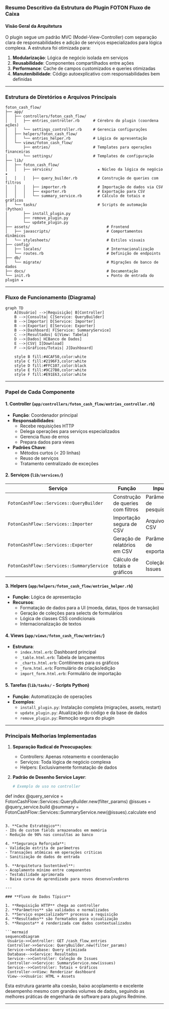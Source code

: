 ### Resumo Descritivo da Estrutura do Plugin FOTON Fluxo de Caixa

#### **Visão Geral da Arquitetura**
O plugin segue um padrão MVC (Model-View-Controller) com separação clara de responsabilidades e adição de serviços especializados para lógica complexa. A estrutura foi otimizada para:

1. **Modularização**: Lógica de negócio isolada em serviços
2. **Reusabilidade**: Componentes compartilhados entre ações
3. **Performance**: Cache de campos customizados e queries otimizadas
4. **Manutenibilidade**: Código autoexplicativo com responsabilidades bem definidas

---

### **Estrutura de Diretórios e Arquivos Principais**

```plaintext
foton_cash_flow/
├── app/
│   ├── controllers/foton_cash_flow/
│   │   ├── entries_controller.rb      # Cérebro do plugin (coordena ações)
│   │   └── settings_controller.rb     # Gerencia configurações
│   ├── helpers/foton_cash_flow/
│   │   └── entries_helper.rb          # Lógica de apresentação
│   └── views/foton_cash_flow/
│       ├── entries/                   # Templates para operações financeiras
│       └── settings/                  # Templates de configuração
├── lib/
│   ├── foton_cash_flow/
│   │   ├── services/                    ★ Núcleo da lógica de negócio ★
│   │   │   ├── query_builder.rb         # Construção de queries com filtros
│   │   │   ├── importer.rb              # Importação de dados via CSV
│   │   │   ├── exporter.rb              # Exportação para CSV
│   │   │   └── summary_service.rb       # Cálculo de totais e gráficos
│   └── tasks/                           # Scripts de automação (Python)
│       ├── install_plugin.py
│       ├── remove_plugin.py
│       └── update_plugin.py
├── assets/                                  # Frontend
│   ├── javascripts/                         # Comportamentos dinâmicos
│   └── stylesheets/                         # Estilos visuais
├── config/
│   ├── locales/                             # Internacionalização
│   └── routes.rb                            # Definição de endpoints
├── db/
│   └── migrate/                             # Migrações de banco de dados
├── docs/                                    # Documentação
└── init.rb                                  ★ Ponto de entrada do plugin ★
```

---

### **Fluxo de Funcionamento (Diagrama)**

```mermaid
graph TD
    A[Usuário] -->|Requisição| B[Controller]
    B -->|Consulta| C[Service: QueryBuilder]
    B -->|Importar| D[Service: Importer]
    B -->|Exportar| E[Service: Exporter]
    B -->|Dashboard| F[Service: SummaryService]
    C -->|Resultados| G[View: Tabela]
    D -->|Dados| H[Banco de Dados]
    E -->|CSV| I[Download]
    F -->|Gráficos/Totais| J[Dashboard]
    
    style B fill:#4CAF50,color:white
    style C fill:#2196F3,color:white
    style D fill:#FFC107,color:black
    style E fill:#9C27B0,color:white
    style F fill:#E91E63,color:white
```

---

### **Papel de Cada Componente**

#### 1. **Controller (`app/controllers/foton_cash_flow/entries_controller.rb`)**
- **Função**: Coordenador principal
- **Responsabilidades**:
  - Recebe requisições HTTP
  - Delega operações para serviços especializados
  - Gerencia fluxo de erros
  - Prepara dados para views
- **Padrões Chave**:
  - Métodos curtos (< 20 linhas)
  - Reuso de serviços
  - Tratamento centralizado de exceções

#### 2. **Serviços (`lib/services/`)**
| Serviço                  | Função                                      | Input                  | Output               |
|--------------------------|---------------------------------------------|------------------------|----------------------|
| `FotonCashFlow::Services::QueryBuilder` | Construção de queries com filtros | Parâmetros de pesquisa | Coleção de Issues    |
| `FotonCashFlow::Services::Importer`     | Importação segura de CSV          | Arquivo CSV            | Issues persistidas   |
| `FotonCashFlow::Services::Exporter`     | Geração de relatórios em CSV      | Parâmetros de exportação | Arquivo CSV        |
| `FotonCashFlow::Services::SummaryService` | Cálculo de totais e gráficos    | Coleção de Issues      | Dados agregados      |

#### 3. **Helpers (`app/helpers/foton_cash_flow/entries_helper.rb`)**
- **Função**: Lógica de apresentação
- **Recursos**:
  - Formatação de dados para a UI (moeda, datas, tipos de transação)
  - Geração de coleções para selects de formulários
  - Lógica de classes CSS condicionais
  - Internacionalização de textos

#### 4. **Views (`app/views/foton_cash_flow/entries/`)**
- **Estrutura**:
  - `index.html.erb`: Dashboard principal
  - `_table.html.erb`: Tabela de lançamentos
  - `_charts.html.erb`: Contêineres para os gráficos
  - `_form.html.erb`: Formulário de criação/edição
  - `import_form.html.erb`: Formulário de importação

#### 5. **Tarefas (`lib/tasks/` - Scripts Python)**
- **Função**: Automatização de operações
- **Exemplos**:
  - `install_plugin.py`: Instalação completa (migrações, assets, restart)
  - `update_plugin.py`: Atualização do código e da base de dados
  - `remove_plugin.py`: Remoção segura do plugin

---

### **Principais Melhorias Implementadas**

1. **Separação Radical de Preocupações**:
   - Controllers: Apenas roteamento e coordenação
   - Serviços: Toda lógica de negócio complexa
   - Helpers: Exclusivamente formatação de dados

2. **Padrão de Desenho Service Layer**:
   ```ruby
   # Exemplo de uso no controller
  def index
    @query_service = FotonCashFlow::Services::QueryBuilder.new(filter_params)
    @issues = @query_service.build
    @summary = FotonCashFlow::Services::SummaryService.new(@issues).calculate
  end
   ```

3. **Cache Estratégico**:
   - IDs de custom fields armazenados em memória
   - Redução de 90% nas consultas ao banco

4. **Segurança Reforçada**:
   - Validação estrita de parâmetros
   - Transações atômicas em operações críticas
   - Sanitização de dados de entrada

5. **Arquitetura Sustentável**:
   - Acoplamento mínimo entre componentes
   - Testabilidade aprimorada
   - Baixa curva de aprendizado para novos desenvolvedores

---

### **Fluxo de Dados Típico**

1. **Requisição HTTP** chega ao controller
2. **Parâmetros** são validados e normalizados
3. **Serviço especializado** processa a requisição
4. **Resultados** são formatados para visualização
5. **Resposta** é renderizada com dados contextualizados

```mermaid
sequenceDiagram
    Usuário->>Controller: GET /cash_flow_entries
    Controller->>Service: QueryBuilder.new(filter_params)
    Service->>Database: Query otimizada
    Database-->>Service: Resultados
    Service-->>Controller: Coleção de Issues
    Controller->>Service: SummaryService.new(issues)
    Service-->>Controller: Totais + Gráficos
    Controller->>View: Renderizar dashboard
    View-->>Usuário: HTML + Assets
```

Esta estrutura garante alta coesão, baixo acoplamento e excelente desempenho mesmo com grandes volumes de dados, seguindo as melhores práticas de engenharia de software para plugins Redmine.

---
